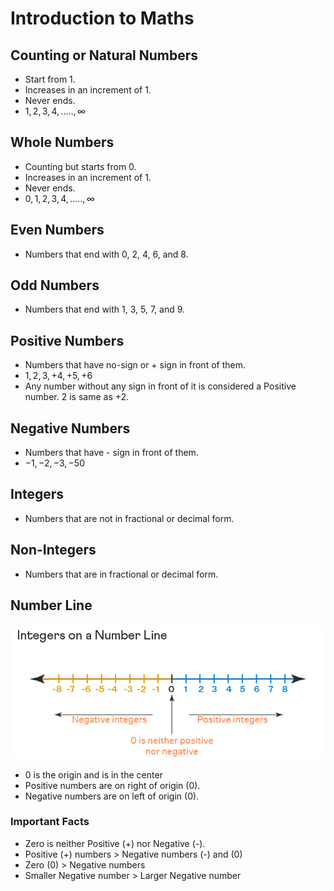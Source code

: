 # Introduction to Maths

## Counting or Natural Numbers

- Start from 1.
- Increases in an increment of 1.
- Never ends.
- $1, 2, 3, 4, ....., \infty$

## Whole Numbers

- Counting but starts from 0.
- Increases in an increment of 1.
- Never ends.
- $0, 1, 2, 3, 4, ....., \infty$

## Even Numbers

- Numbers that end with 0, 2, 4, 6, and 8.

## Odd Numbers

- Numbers that end with 1, 3, 5, 7, and 9.

## Positive Numbers

- Numbers that have no-sign or + sign in front of them.
- $1, 2, 3, +4, +5, +6$
- Any number without any sign in front of it is considered a Positive number. 2 is same as +2.

## Negative Numbers

- Numbers that have - sign in front of them.
- $-1, -2, -3, -50$

## Integers

- Numbers that are not in fractional or decimal form.

## Non-Integers

- Numbers that are in fractional or decimal form.

## Number Line

![Number Line]('./../../../Images/number_line.png)

- 0 is the origin and is in the center
- Positive numbers are on right of origin (0).
- Negative numbers are on left of origin (0).

### Important Facts

- Zero is neither Positive (+) nor Negative (-).
- Positive (+) numbers > Negative numbers (-) and (0)
- Zero (0) > Negative numbers
- Smaller Negative number > Larger Negative number
